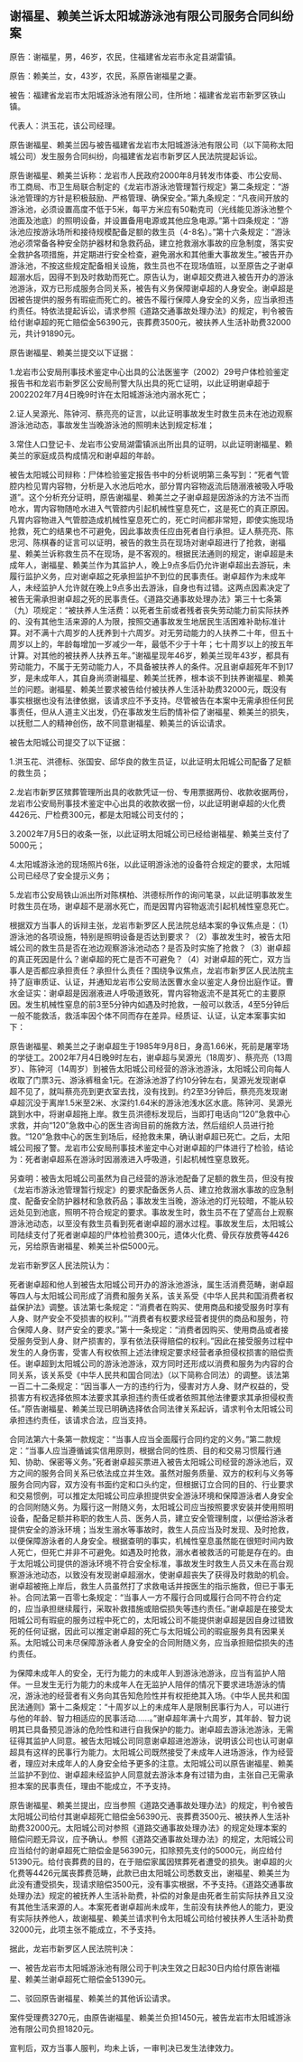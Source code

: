 ## 谢福星、赖美兰诉太阳城游泳池有限公司服务合同纠纷案

原告：谢福星，男，46岁，农民，住福建省龙岩市永定县湖雷镇。

原告：赖美兰，女，43岁，农民，系原告谢福星之妻。

被告：福建省龙岩市太阳城游泳池有限公司，住所地：福建省龙岩市新罗区铁山镇。

代表人：洪玉花，该公司经理。

原告谢福星、赖美兰因与被告福建省龙岩市太阳城游泳池有限公司（以下简称太阳城公司）发生服务合同纠纷，向福建省龙岩市新罗区人民法院提起诉讼。

原告谢福星、赖美兰诉称：龙岩市人民政府2000年8月转发市体委、市公安局、市工商局、市卫生局联合制定的《龙岩市游泳池管理暂行规定》第二条规定：“游泳池管理的方针是积极鼓励、严格管理、确保安全。”第九条规定：“凡夜间开放的游泳池，必须设置高度不低于5米，每平方米应有50勒克司（光线能见游泳池整个池面及池底）的照明设备，并设置备用电源或其他应急电源。”第十四条规定：“游泳池应按游泳场所和接待规模配备足额的救生员（4-8名）。”第十六条规定：“游泳池必须常备各种安全防护器材和急救药品，建立抢救溺水事故的应急制度，落实安全救护各项措施，并定期进行安全检查，避免溺水和其他重大事故发生。”被告开办游泳池，不按这些规定配备相关设施，救生员也不在现场值班，以至原告之子谢卓超溺水后，因得不到及时救助而死亡。原告认为，谢卓超交费进入被告开办的游泳池游泳，双方已形成服务合同关系，被告有义务保障谢卓超的人身安全。谢卓超是因被告提供的服务有瑕疵而死亡的。被告不履行保障人身安全的义务，应当承担违约责任。特依法提起诉讼，请求参照《道路交通事故处理办法》的规定，判令被告给付谢卓超的死亡赔偿金56390元，丧葬费3500元，被扶养人生活补助费32000元，共计91890元。

原告谢福星、赖美兰提交以下证据：

1.龙岩市公安局刑事技术鉴定中心出具的公法医鉴字（2002）29号户体检验鉴定报告书和龙岩市新罗区公安局刑警大队出具的死亡证明，以此证明谢卓超于2002202年7月4日晚9时许在太阳城游泳池内溺水死亡；

2.证人吴源光、陈钟河、蔡亮亮的证言，以此证明事故发生时救生员未在池边观察游泳池动态，事故发生当晚游泳池的照明未达到规定标准；

3.常住人口登记卡、龙岩市公安局湖雷镇派出所出具的证明，以此证明谢福星、赖美兰的家庭成员构成情况和谢卓超的年龄。

被告太阳城公司辩称：尸体检验鉴定报告书中的分析说明第三条写到：“死者气管腔内检见胃内容物，分析是入水池后呛水，部分胃内容物返流后随溺液被吸入呼吸道”。这个分析充分证明，原告谢福星、赖美兰之子谢卓超是因游泳的方法不当而呛水，胃内容物随呛水进入气管腔内引起机械性窒息死亡，这是死亡的真正原因。凡胃内容物进入气管腔造成机械性窒息死亡的，死亡时间都非常短，即使实施现场抢救，死亡的结果也不可避免，因此事故责任应由死者自行承担。证人蔡亮亮、陈忠河、陈棋春的证言可以证明，被告的救生员在现场对谢卓超进行了抢救，谢福星、赖美兰诉称救生员不在现场，是不客观的。根据民法通则的规定，谢卓超是未成年人，谢福星、赖美兰作为其监护人，晚上9点多后仍允许谢卓超出去游玩，未履行监护义务，应对谢卓超之死承担监护不到位的民事责任。谢卓超作为未成年人，未经监护人允许就在晚上9点多出去游泳，自身也有过错。这两点因素决定了被告无需承担谢卓超之死的民事责任。《道路交通事故处理办法》第三十七条第（九）项规定：“被扶养人生活费：以死者生前或者残者丧失劳动能力前实际扶养的、没有其他生活来源的人为限，按照交通事故发生地居民生活困难补助标准计算。对不满十六周岁的人抚养到十六周岁。对无劳动能力的人扶养二十年，但五十周岁以上的，年龄每增加一岁减少一年，最低不少于十年；七十周岁以上的按五年计算。对其他的被扶养人扶养五年。”谢福星现年46岁，赖美兰现年43岁，都具有劳动能力，不属于无劳动能力人，不具备被扶养人的条件。况且谢卓超死年不到17岁，是未成年人，其自身尚须谢福星、赖美兰抚养，根本谈不到扶养谢福星、赖美兰的问题。谢福星、赖美兰要求被告给付被扶养人生活补助费32000元，既没有事实根据也没有法律依据，该请求应不予支持。尽管被告在本案中无需承担任何民事责任，但从人道主义出发，仍在事故发生后酌情补偿了谢福星、赖美兰的损失，以抚慰二人的精神创伤，故不同意谢福星、赖美兰的诉讼请求。

被告太阳城公司提交了以下证据：

1.洪玉花、洪德标、张国安、邱华良的救生员证，以此证明太阳城公司配备了足额的救生员；

2.龙岩市新罗区殡葬管理所出具的收款凭证一份、专用票据两份、收款收据两份，龙岩市公安局刑事技术鉴定中心出具的收款收据一份，以此证明谢卓超的火化费4426元、尸检费300元，都是太阳城公司支付的；

3.2002年7月5日的收条一张，以此证明太阳城公司已经给谢福星、赖美兰支付了5000元；

4.太阳城游泳池的现场照片6张，以此证明游泳池的设备符合规定的要求，太阳城公司已经尽了安全提示义务；

5.龙岩市公安局铁山派出所对陈棋柏、洪德标所作的询问笔录，以此证明事故发生时救生员在场，谢卓超不是溺水死亡，而是因胃内容物返流引起机械性窒息死亡。

根据双方当事人的诉辩主张，龙岩市新罗区人民法院总结本案的争议焦点是：（1）游泳池的各项设施，特别是照明设备是否达到要求？（2）事故发生时，被告太阳城公司的救生员是否在池边观察游泳池动态？是否及时实施了抢救？（3）谢卓超的真正死因是什么？谢卓超的死亡是否不可避免？（4）对谢卓超的死亡，双方当事人是否都应承担责任？承担什么责任？围绕争议焦点，龙岩市新罗区人民法院主持了庭审质证、认证，并通知龙岩市公安局法医曹水金以鉴定人身份出庭作证。曹水金证实：谢卓超是因溺液进人呼吸道致死，胃内容物返流不是其死亡的主要原因。发生机械性窒息的前3至5分钟内如遇及时抢救，一般可以救活，4至5分钟后一般不能救活，救活率因个体不同而存在差异。经质证、认证，认定本案事实如下：

原告谢福星、赖美兰之子谢卓超生于1985年9月8日，身高1.66米，死前是屠宰场的学徒工。2002年7月4日晚9时左右，谢卓超与吴源光（18周岁）、蔡亮亮（13周岁）、陈钟河（14周岁）到被告太阳城公司经营的游泳池游泳，太阳城公司向每人收取了门票3元、游泳裤租金1元。在游泳池游了约10分钟左右，吴源光发现谢卓超不见了，就叫蔡亮亮到更衣室去找，没有找到。约2至3分钟后，蔡亮亮发现谢卓超沉没于离岸1.5米至2米、水深约1.64米的游泳池浅水区水底。陈钟河、吴源光跳到水中，将谢卓超拖上岸。救生员洪德标发现后，当即打电话向“120”急救中心求救，并向“120”急救中心的医生咨询目前的施救方法，然后组织人员进行抢救。“120”急救中心的医生到场后，经抢救未果，确认谢卓超已死亡。之后，太阳城公司报了警。龙岩市公安局刑事技术鉴定中心对谢卓超的尸体进行了检验，结论为：死者谢卓超系在游泳时因溺液进入呼吸道，引起机械性窒息致死。

另查明：被告太阳城公司虽然为自己经营的游泳池配备了足额的救生员，但没有按《龙岩市游泳池管理暂行规定》的要求配备医务人员、建立抢救溺水事故的应急制度、配备安全防护器材和急救药品；事故发生当晚，游泳池的灯光较暗，不能从较远处见到池底，照明不符合规定的要求。事故发生时，救生员不在了望高台上观察游泳池动态，以至没有救生员看到死者谢卓超的溺水过程。事故发生后，太阳城公司陆续支付了死者谢卓超的尸体检验费300元，遗体火化费、骨灰存放费等4426元，另给原告谢福星、赖美兰补偿5000元。

龙岩市新罗区人民法院认为：

死者谢卓超和他人到被告太阳城公司开办的游泳池游泳，属生活消费范畴，谢卓超等四人与太阳城公司形成了消费和服务关系，该关系受《中华人民共和国消费者权益保护法》调整。该法第七条规定：“消费者在购买、使用商品和接受服务时享有人身、财产安全不受损害的权利。”“消费者有权要求经营者提供的商品和服务，符合保障人身、财产安全的要求。”第十一条规定：“消费者因购买、使用商品或者接受服务受到人身、财产损害的，享有依法获得赔偿的权利。”因此在接受服务过程中发生的人身伤害，受害人有权依照上述法律规定要求经营者承担侵权损害的赔偿责任。谢卓超到太阳城公司的游泳池游泳，双方同时还形成以消费和服务为内容的合同关系，该关系受《中华人民共和国合同法》（以下简称合同法）的调整。该法第一百二十二条规定：“因当事人一方的违约行为，侵害对方人身、财产权益的，受损害方有权选择依照本法要求其承担违约责任或者依照其他法律要求其承担侵权责任。”原告谢福星、赖美兰现已明确选择依合同法律关系起诉，请求判令太阳城公司承担违约责任，该请求合法，应当支持。

合同法第六十条第一款规定：“当事人应当全面履行合同约定的义务。”第二款规定：“当事人应当遵循诚实信用原则，根据合同的性质、目的和交易习惯履行通知、协助、保密等义务。”死者谢卓超买票进入被告太阳城公司经营的游泳池后，双方之间的服务合同关系已依法成立并生效。虽然对服务质量、双方的权利与义务等服务合同内容，双方没有书面约定和口头约定，但根据订立合同的目的、行业要求和交易惯例，可以推定太阳城公司应承担提供安全游泳环境和保障游泳者人身安全的合同附随义务。为履行这一附随义务，太阳城公司应当按照要求安装并使用照明设备，配备足额并称职的救生人员、医务人员，建立安全管理制度，以便给游泳者提供安全的游泳环境；当发生溺水等事故时，救生人员应当及时发现、及时抢救，以便保障游泳者的人身安全。根据查明的事实，机械性窒息虽然能在很短时间内致人死亡，但死亡并非不可避免。如遇及时抢救，溺水者被救活的可能是存在的。由于太阳城公司提供的游泳环境不符合安全标准，事故发生时救生人员又未在高台观察游泳池动态，以致没有发现谢卓超溺水，使谢卓超丧失了获得及时救助的机会。谢卓超被拖上岸后，救生人员虽然打了求救电话并按医生的指示施救，但已于事无补。合同法第一百零七条规定：“当事人一方不履行合同或履行合同不符合约定的，应当承担继续履行，采取补救措施或赔偿损失等违约责任。”谢卓超是在接受太阳城公司有瑕疵的服务过程中死亡的，太阳城公司不能提供谢卓超是因自身过错致死的任何证据，因此可以推定谢卓超的死亡与太阳城公司的瑕疵服务具有因果关系。太阳城公司未尽保障游泳者人身安全的合同附随义务，应当承担赔偿损失的违约责任。

为保障未成年人的安全，无行为能力的未成年人到游泳池游泳，应当有监护人陪伴。一旦发生无行为能力的未成年人在无监护人陪伴的情况下要求进场游泳的情况，游泳池的经营者有义务向其告知危险性并有权拒绝其入场。《中华人民共和国民法通则》第十二条规定：“十周岁以上的未成年人是限制民事行为人，可以进行与他的年龄、智力相适应的民事活动……。”谢卓超年满十六周岁，其年龄、智力说明其已具备预见游泳的危险性和进行自我保护的能力。谢卓超去游泳池游泳，无需征得其监护人同意。被告太阳城公司同意谢卓超进池游泳，说明该公司也认可谢卓超具有这样的民事行为能力。太阳城公司既然接受了未成年人进场游泳，作为经营者，理应对未成年人的人身安全给予更多的注意。太阳城公司以原告谢福星、赖美兰监护不到位、谢卓超未经监护人同意就去游泳本身有过错为由，主张自己无需承担本案的民事责任，理由不能成立，不予支持。

原告谢福星、赖美兰提出，应当参照《道路交通事故处理办法》的规定，判令被告太阳城公司给付其谢卓超死亡赔偿金56390元、丧葬费3500元、被扶养人生活补助费32000元。太阳城公司对参照《道路交通事故处理办法》的规定处理本案的赔偿问题无异议，应予确认。参照《道路交通事故处理办法》的规定，太阳城公司应当给付的谢卓超死亡赔偿金是56390元，扣除预先支付的5000元，尚应给付51390元。给付丧葬费的目的，在于赔偿家属因殡葬死者遭受的损失。谢卓超的火化费等4426元属丧葬费范畴，此款已由太阳城公司悉数支出，谢福星、赖美兰为此没有遭受损失，现请求赔偿3500元，没有事实根据，不予支持。《道路交通事故处理办法》规定的被抚养人生活补助费，补偿的对象是由死者生前实际扶养且又没有其他生活来源的人。本案死者谢卓超尚未成年，生前没有扶养他人的能力，更没有实际扶养他人，故谢福星、赖美兰请求判令太阳城公司给付被扶养人生活补助费32000元，此项主张不能成立，不予支持。

据此，龙岩市新罗区人民法院判决：

一、被告龙岩市太阳城游泳池有限公司于判决生效之日起30日内给付原告谢福星、赖美兰谢卓超死亡赔偿金51390元。

二、驳回原告谢福星、赖美兰的其他诉讼请求。

案件受理费3270元，由原告谢福星、赖美兰负担1450元，被告龙岩市太阳城游泳池有限公司负担1820元。

宣判后，双方当事人服判，均未上诉，一审判决已发生法律效力。

